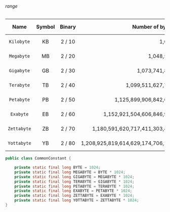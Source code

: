 ###### range
| Name        | Symbol | Binary | Number of bytes                   | Equal to |
| :---:       | :---:  | :---:  | ---:                              | :---:    |
| `Kilobyte`  | KB     | 2 / 10 | 1,024                             | 1024 B   |
| `Megabyte`  | MB     | 2 / 20 | 1,048,576                         | 1024 KB  |
| `Gigabyte`  | GB     | 2 / 30 | 1,073,741,824                     | 1024 MB  |
| `Terabyte`  | TB     | 2 / 40 | 1,099,511,627,776                 | 1024 GB  |
| `Petabyte`  | PB     | 2 / 50 | 1,125,899,906,842,624             | 1024 TB  |
| `Exabyte`   | EB     | 2 / 60 | 1,152,921,504,606,846,976         | 1024 PB  |
| `Zettabyte` | ZB     | 2 / 70 | 1,180,591,620,717,411,303,424     | 1024 EB  |
| `Yottabyte` | YB     | 2 / 80 | 1,208,925,819,614,629,174,706,176 | 1024 ZB  |
  
```java
public class CommonConstant {

	private static final long BYTE = 1024;
	private static final long MEGABYTE = BYTE * 1024;
	private static final long GIGABYTE = MEGABYTE * 1024;
	private static final long TERABYTE = GIGABYTE * 1024;
	private static final long PETABYTE = TERABYTE * 1024;
	private static final long EXABYTE = PETABYTE * 1024;
	private static final long ZETTABYTE = EXABYTE * 1024;
	private static final long YOTTABYTE = ZETTABYTE * 1024;
}
```
